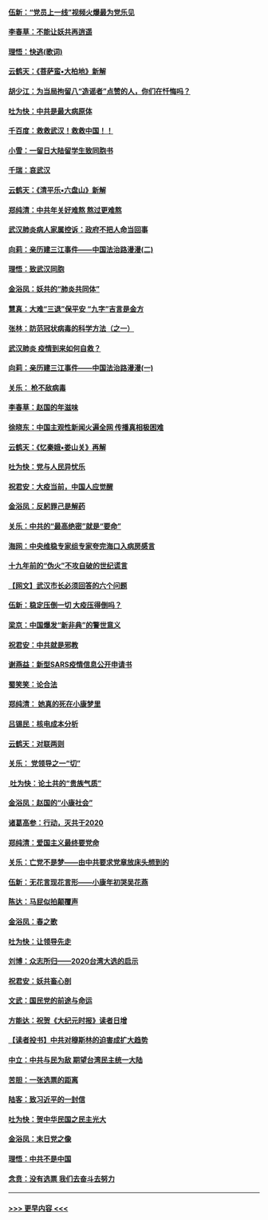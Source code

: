 #### [伍新：“党员上一线”视频火爆最为党乐见](../pages/nsc993/n11838200.md?t=02021311) 
#### [李春草：不能让妖共再逍遥](../pages/nsc993/n11838102.md?t=02021311) 
#### [理悟：快逃(歌词)](../pages/nsc993/n11838083.md?t=02021311) 
#### [云鹤天：《菩萨蛮▪大柏地》新解](../pages/nsc993/n11838059.md?t=02021311) 
#### [胡少江：为当局拘留八“造谣者”点赞的人，你们在忏悔吗？](../pages/nsc993/n11836801.md?t=02021311) 
#### [吐为快：中共是最大病原体](../pages/nsc993/n11836748.md?t=02021311) 
#### [千百度：救救武汉！救救中国！！](../pages/nsc993/n11836145.md?t=02021311) 
#### [小雪：一留日大陆留学生致同胞书](../pages/nsc993/n11834624.md?t=02021311) 
#### [千瑞：哀武汉](../pages/nsc993/n11833647.md?t=02021311) 
#### [云鹤天：《清平乐▪六盘山》新解](../pages/nsc993/n11833611.md?t=02021311) 
#### [郑纯清：中共年关好难熬 熬过更难熬](../pages/nsc993/n11833489.md?t=02021311) 
#### [武汉肺炎病人家属控诉：政府不把人命当回事](../pages/nsc993/n11833205.md?t=02021311) 
#### [向莉：亲历建三江事件——中国法治路漫漫(二)](../pages/nsc993/n11829102.md?t=02021311) 
#### [理悟：致武汉同胞](../pages/nsc993/n11831522.md?t=02021311) 
#### [金浴凤：妖共的“肺炎共同体”](../pages/nsc993/n11829448.md?t=02021311) 
#### [慧真：大难“三退”保平安 “九字”吉言是金方](../pages/nsc993/n11829501.md?t=02021311) 
#### [张林：防范冠状病毒的科学方法（之一）](../pages/nsc993/n11828618.md?t=02021311) 
#### [武汉肺炎 疫情到来如何自救？](../pages/nsc993/n11827632.md?t=02021311) 
#### [向莉：亲历建三江事件——中国法治路漫漫(一)](../pages/nsc993/n11827190.md?t=02021311) 
#### [关乐： 枪不敌病毒](../pages/nsc993/n11826746.md?t=02021311) 
#### [李春草：赵国的年滋味](../pages/nsc993/n11826321.md?t=02021311) 
#### [徐晓东：中国主观性新闻火遍全网 传播真相极困难](../pages/nsc993/n11826508.md?t=02021311) 
#### [云鹤天：《忆秦娥▪娄山关》再解](../pages/nsc993/n11824682.md?t=02021311) 
#### [吐为快：党与人民异忧乐](../pages/nsc993/n11824660.md?t=02021311) 
#### [祝君安：大疫当前，中国人应觉醒](../pages/nsc993/n11821946.md?t=02021311) 
#### [金浴凤：反躬罪己是解药](../pages/nsc993/n11820280.md?t=02021311) 
#### [关乐：中共的“最高绝密”就是“要命”](../pages/nsc993/n11816946.md?t=02021311) 
#### [海网：中央维稳专家组专家夸完海口入病房感言](../pages/nsc993/n11815138.md?t=02021311) 
#### [十九年前的“伪火”不攻自破的世纪谎言](../pages/nsc993/n11813238.md?t=02021311) 
#### [【网文】武汉市长必须回答的六个问题](../pages/nsc993/n11813848.md?t=02021311) 
#### [伍新：稳定压倒一切 大疫压得倒吗？](../pages/nsc993/n11812634.md?t=02021311) 
#### [梁京：中国爆发“新非典”的警世意义](../pages/nsc993/n11812554.md?t=02021311) 
#### [祝君安：中共就是邪教](../pages/nsc993/n11812431.md?t=02021311) 
#### [谢燕益：新型SARS疫情信息公开申请书](../pages/nsc993/n11808840.md?t=02021311) 
#### [蜀笑笑：论合法](../pages/nsc993/n11808064.md?t=02021311) 
#### [郑纯清： 她真的死在小康梦里](../pages/nsc993/n11806623.md?t=02021311) 
#### [吕锡民：核电成本分析](../pages/nsc993/n11806284.md?t=02021311) 
#### [云鹤天：对联两则](../pages/nsc993/n11805957.md?t=02021311) 
#### [关乐： 党领导之一“切”](../pages/nsc993/n11804505.md?t=02021311) 
#### [ 吐为快：论土共的“贵族气质”](../pages/nsc993/n11804490.md?t=02021311) 
#### [金浴凤：赵国的“小康社会”](../pages/nsc993/n11804452.md?t=02021311) 
#### [诸葛高参：行动，灭共于2020](../pages/nsc993/n11804120.md?t=02021311) 
#### [郑纯清：爱国主义最终要党命](../pages/nsc993/n11802197.md?t=02021311) 
#### [关乐：亡党不是梦——由中共要求党章放床头想到的](../pages/nsc993/n11802156.md?t=02021311) 
#### [伍新：无花言现花言形——小康年初哭吴花燕](../pages/nsc993/n11800044.md?t=02021311) 
#### [陈达：马屁似拍颠覆声](../pages/nsc993/n11800010.md?t=02021311) 
#### [金浴凤：春之歌](../pages/nsc993/n11797687.md?t=02021311) 
#### [吐为快：让领导先走](../pages/nsc993/n11797512.md?t=02021311) 
#### [刘博：众志所归——2020台湾大选的启示](../pages/nsc993/n11796878.md?t=02021311) 
#### [祝君安：妖共畜心剖](../pages/nsc993/n11794273.md?t=02021311) 
#### [文武：国民党的前途与命运](../pages/nsc993/n11794198.md?t=02021311) 
#### [方能达：祝贺《大纪元时报》读者日增](../pages/nsc993/n11793807.md?t=02021311) 
#### [【读者投书】中共对穆斯林的迫害成扩大趋势](../pages/nsc993/n11791371.md?t=02021311) 
#### [中立：中共与民为敌 期望台湾民主统一大陆](../pages/nsc993/n11790392.md?t=02021311) 
#### [苦胆：一张选票的距离](../pages/nsc993/n11788914.md?t=02021311) 
#### [陆客：致习近平的一封信](../pages/nsc993/n11788867.md?t=02021311) 
#### [吐为快：贺中华民国之民主光大](../pages/nsc993/n11788618.md?t=02021311) 
#### [金浴凤：末日党之像](../pages/nsc993/n11787475.md?t=02021311) 
#### [理悟：中共不是中国](../pages/nsc993/n11787463.md?t=02021311) 
#### [念贲：没有选票  我们去奋斗去努力](../pages/nsc993/n11787398.md?t=02021311) 

----
#### [ >>> 更早内容 <<< ](../indexes/nsc993-earlier.md)
